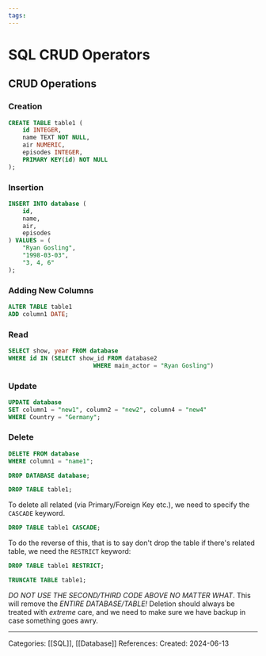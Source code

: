 ```yaml
---
tags:
---
```

# SQL CRUD Operators

## CRUD Operations
### Creation
``` SQL
CREATE TABLE table1 (
	id INTEGER,
	name TEXT NOT NULL,
	air NUMERIC,
	episodes INTEGER,
	PRIMARY KEY(id) NOT NULL
);
```

### Insertion
```SQL
INSERT INTO database (
	id,
	name,
	air,
	episodes
) VALUES = (
	"Ryan Gosling",
	"1998-03-03",
	"3, 4, 6"
);
```
### Adding New Columns
```SQL
ALTER TABLE table1
ADD column1 DATE;
```
### Read
``` SQL
SELECT show, year FROM database
WHERE id IN (SELECT show_id FROM database2
						WHERE main_actor = "Ryan Gosling")
```

### Update
```SQL
UPDATE database
SET column1 = "new1", column2 = "new2", column4 = "new4"
WHERE Country = "Germany";
```

### Delete
```SQL
DELETE FROM database
WHERE column1 = "name1";
```

```SQL
DROP DATABASE database;
```

```SQL
DROP TABLE table1;
```
To delete all related (via Primary/Foreign Key etc.), we need to specify the `CASCADE` keyword.
```SQL
DROP TABLE table1 CASCADE;
```
To do the reverse of this, that is to say don't drop the table if there's related table, we need the `RESTRICT` keyword:
```SQL
DROP TABLE table1 RESTRICT;
```

```SQL
TRUNCATE TABLE table1;
```
_DO NOT USE THE SECOND/THIRD CODE ABOVE NO MATTER WHAT_. This will remove the _ENTIRE DATABASE/TABLE!_ Deletion should always be treated with _extreme_ care, and we need to make sure we have backup in case something goes awry. 






---
Categories: [[SQL]], [[Database]]
References:
Created: 2024-06-13
